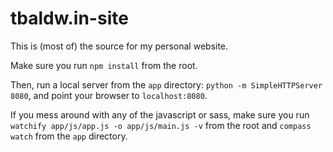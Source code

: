 tbaldw.in-site
==============

This is (most of) the source for my personal website.

Make sure you run `npm install` from the root.

Then, run a local server from the `app` directory: `python -m SimpleHTTPServer 8080`, and point your browser to `localhost:8080`.

If you mess around with any of the javascript or sass, make sure you run `watchify app/js/app.js -o app/js/main.js -v` from the root and `compass watch` from the `app` directory.
